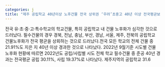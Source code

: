 ```yaml
---
categories: j
title: "제주 공립학교 40년이상 노후건물 전국 상위권 ‘우려’초중고 40년 이상 전국평균보다 높아해결책 마련 필요"
---
```

전국 유·초·중·고·특수학교의 학교건물, 특히 공립학교 내 건물 노후화가 심각한 것으로 드러났다. 필수건물의 경우 경북, 전남, 충남, 부산, 경남, 서울, 제주, 전북의 공립학교 건물노후화가 전국 평균을 상회하는 것으로 드러났다.전국 모든 학교의 전체 건물 중 21.91%도 지은 지 40년 이상 경과한 것으로 나타났다. 2022년 9월기준 시도별 건물 노후화 현황에 따르면 2022년도 공립/사립별 시도 전체 학교 필수건물 중 준공 40년 경과는 전국평균 공립 30.11%, 사립 19.37%로 나타났다. 제주지역의 공립학교 31.6